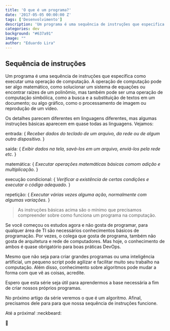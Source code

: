 ```yaml
---
title: 'O que é um programa?'
date: '2017-05-05 00:00:00 Z'
tags: ['Desenvolvimento']
description: 'Um programa é uma sequência de instruções que especifica como executar uma operação de computação. Além disso, você sabe para que ele serve?'
categories: dev
background: "#637a91"
image: ""
author: "Eduardo Lira"
---
```


## Sequência de instruções

Um programa é uma sequência de instruções que especifica como executar uma operação de computação.
A operação de computação pode ser algo matemático, como solucionar um sistema de equações ou encontrar raízes de um polinômio,
mas também pode ser uma operação de computação simbólica, como a busca e a substituição de textos em um documento;
ou algo gráfico, como o processamento de imagem ou reprodução de um vídeo.

Os detalhes parecem diferentes em linguagens diferentes, mas algumas instruções básicas aparecem em quase todas as linguagens. Vejamos:

entrada:
\{ _Receber dados do teclado de um arquivo, da rede ou de algum outro dispositivo._ \}

saída:
\{ _Exibir dados na tela, savá-los em um arquivo, enviá-los pela rede etc._ \}

matemática:
\{ _Executar operações matemáticas básicas comom adição e multiplicação._ \}

execução condicional:
\{ _Verificar a existência de certas condições e executar o código adequado._ \}

repetição:
\{ _Executar várias vezes alguma ação, normalmente com algumas variações._ \}

> As instruções básicas acima são o mínimo que precisamos compreender sobre como funciona um programa na computação.

Se você começou os estudos agora e não gosta de programar, para qualquer área de TI são necessários conhecimentos básicos de programação. Por vezes, o colega que gosta de programa, também não gosta de arquitetura e rede de computadores. Mas hoje, o conhecimento de ambos é quase obrigatório para boas práticas DevOps.

Mesmo que não seja para criar grandes programas ou uma inteligência artificial, um pequeno script pode agilizar e facilitar muito seu trabalho na computação. Além disso, conhecimento sobre algoritmos pode mudar a forma com que vê as coisas, acredite.

Espero que esta série seja útil para aprendermos a base necessária a fim de criar nossos próprios programas.

No próximo artigo da série veremos o que é um algoritmo. Afinal, precisamos dele para para que nossa sequência de instruções funcione.

Até a próxima! :neckbeard:

:wave:
